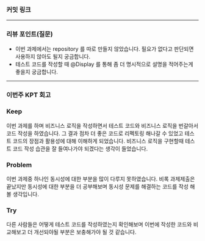 ### **커밋 링크**
<!-- 
좋은 피드백을 받기 위해 가장 중요한 것은 코드를 작성할 때 커밋을 작업 단위로 잘 쪼개는 것입니다.
모든 작업을 하나의 커밋에 진행하고 PR을 하면 구조 파악에 많은 시간을 소모하기 때문에 절대로
좋은 피드백을 받을 수 없습니다.

pointService 및 테스트코드 : fbe51929

-->

---
### **리뷰 포인트(질문)**
- 이번 과제에서는 repository 를 따로 만들지 않았습니다. 필요가 없다고 판단되면 사용하지 않아도 될지 궁금합니다.
- 테스트 코드를 작성할 때 @Display 를 통해 좀 더 명시적으로 설명을 적어주는게 좋을지 궁금합니다.


---
### **이번주 KPT 회고**

### Keep
<!-- 유지해야 할 좋은 점 -->
이번 과제를 하며 비즈니스 로직을 작성하면서 테스트 코드와 비즈니스 로직을 번갈아서 코드 작성을 하였습니다.
그 결과 점차 더 좋은 코드로 리펙토링 해나갈 수 있었고 테스트 코드의 장점과 활용성에 대해 이해하게 되었습니다.
비즈니스 로직을 구현할때 테스트 코드 작성 습관을 잘 들여나가야 되겠다는 생각이 들었습니다.

### Problem
<!--개선이 필요한 점-->
이번 과제중 하나인 동시성에 대한 부분을 많이 다루지 못하였습니다.
비록 과제제출은 끝났지만 동시성에 대한 부분을 더 공부해보며 동시성 문제를 해결하는 코드를 작성
해볼 생각입니다.

### Try
<!-- 새롭게 시도할 점 -->
다른 사람들은 어떻게 테스트 코드를 작성하였는지 확인해보며 이번에 작성한 코드와 비교해보고
더 개선되야될 부분은 보충해가야 될 것 같습니다. 


